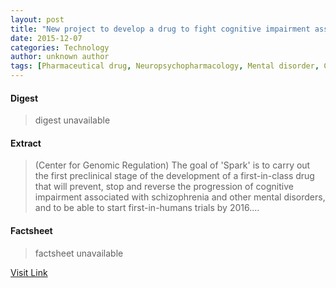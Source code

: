 ```yaml
---
layout: post
title: "New project to develop a drug to fight cognitive impairment associated with schizophrenia"
date: 2015-12-07
categories: Technology
author: unknown author
tags: [Pharmaceutical drug, Neuropsychopharmacology, Mental disorder, Centre for Genomic Regulation, Health, Research, Disease, Schizophrenia, Model organism, Biotechnology, Medicine, Biology, Health sciences, Life sciences, Clinical medicine, Health care]
---
```



#### Digest
>digest unavailable

#### Extract
>(Center for Genomic Regulation) The goal of 'Spark' is to carry out the first preclinical stage of the development of a first-in-class drug that will prevent, stop and reverse the progression of cognitive impairment associated with schizophrenia and other mental disorders, and to be able to start first-in-humans trials by 2016....

#### Factsheet
>factsheet unavailable

[Visit Link](http://www.eurekalert.org/pub_releases/2015-01/cfgr-npt012715.php)



